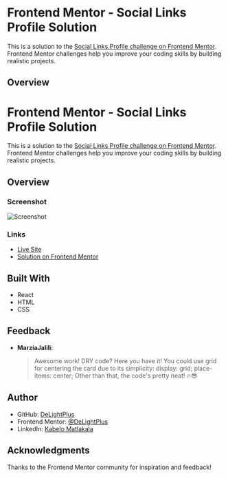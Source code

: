 # Frontend Mentor - Social Links Profile Solution

This is a solution to the [Social Links Profile challenge on Frontend Mentor](https://www.frontendmentor.io/challenges/social-links-profile-3aad6e6a). Frontend Mentor challenges help you improve your coding skills by building realistic projects.

## Overview

# Frontend Mentor - Social Links Profile Solution

This is a solution to the [Social Links Profile challenge on Frontend Mentor](https://www.frontendmentor.io/challenges/social-links-profile-3aad6e6a). Frontend Mentor challenges help you improve your coding skills by building realistic projects.

## Overview

### Screenshot

![Screenshot](./screenshot.jpg)

### Links

- [Live Site](https://delightplus.github.io/frontend-mentor-challenges/getting_started/social-links-profile/index.html)
- [Solution on Frontend Mentor](https://www.frontendmentor.io/solutions/recipe-page-with-html-and-css-UtBRAZAWdk)

## Built With

- React
- HTML
- CSS

## Feedback

- **MarziaJalili:**
  > Awesome work! DRY code? Here you have it! You could use grid for centering the card due to its simplicity: display: grid; place-items: center; Other than that, the code's pretty neat! 🔥😎

## Author

- GitHub: [DeLightPlus](https://github.com/DeLightPlus)
- Frontend Mentor: [@DeLightPlus](https://www.frontendmentor.io/profile/DeLightPlus)
- LinkedIn: [Kabelo Matlakala](https://www.linkedin.com/in/kabelo-matlakala/)

## Acknowledgments

Thanks to the Frontend Mentor community for inspiration and feedback!
